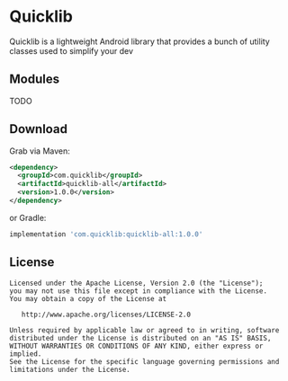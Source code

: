 Quicklib
======
Quicklib is a lightweight Android library that provides a bunch of utility classes used to simplify your dev

Modules
-------

TODO



Download
--------

Grab via Maven:
```xml
<dependency>
  <groupId>com.quicklib</groupId>
  <artifactId>quicklib-all</artifactId>
  <version>1.0.0</version>
</dependency>
```
or Gradle:
```groovy
implementation 'com.quicklib:quicklib-all:1.0.0'
```


License
-------

    Licensed under the Apache License, Version 2.0 (the "License");
    you may not use this file except in compliance with the License.
    You may obtain a copy of the License at

       http://www.apache.org/licenses/LICENSE-2.0

    Unless required by applicable law or agreed to in writing, software
    distributed under the License is distributed on an "AS IS" BASIS,
    WITHOUT WARRANTIES OR CONDITIONS OF ANY KIND, either express or implied.
    See the License for the specific language governing permissions and
    limitations under the License.
